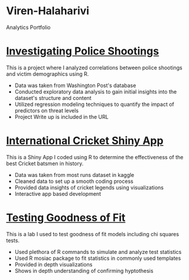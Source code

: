 # Viren-Halaharivi
Analytics Portfolio

# [Investigating Police Shootings](https://github.com/vhalaharivi26/Investigating-Police-Shootings.git)
This is a project where I analyzed correlations between police shootings and victim demographics using R. 

* Data was taken from Washington Post's database
* Conducted exploratory data analysis to gain initial insights into the dataset's structure and content
* Utilized regression modeling techniques to quantify the impact of predictors on threat levels
* Project Write up is included in the URL


# [International Cricket Shiny App](https://github.com/vhalaharivi26/Project-International-Cricket-Shiny-App.git)
This is a Shiny App I coded using R to determine the effectiveness of the best Cricket batsmen in history.

* Data was taken from most runs dataset in kaggle
* Cleaned data to set up a smooth coding process
* Provided data insights of cricket legends using visualizations
* Interactive app based development
  

# [Testing Goodness of Fit](url)
This is a lab I used to test goodness of fit models including chi squares tests.

* Used plethora of R commands to simulate and analyze test statistics
* Used R mosiac package to fit statistics in commonly used templates
* Provided in depth visualizations
* Shows in depth understanding of confirming hyptothesis
  

